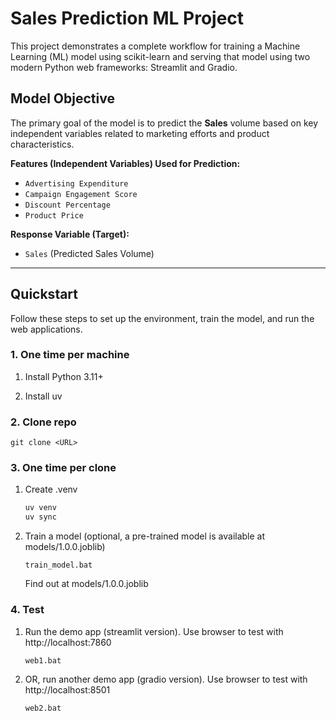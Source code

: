 # Sales Prediction ML Project

This project demonstrates a complete workflow for training a Machine Learning (ML) model using scikit-learn and serving that model using two modern Python web frameworks: Streamlit and Gradio.

## Model Objective

The primary goal of the model is to predict the **Sales** volume based on key independent variables related to marketing efforts and product characteristics.

**Features (Independent Variables) Used for Prediction:**
* `Advertising Expenditure`
* `Campaign Engagement Score`
* `Discount Percentage`
* `Product Price`

**Response Variable (Target):**
* `Sales` (Predicted Sales Volume)

---

## Quickstart

Follow these steps to set up the environment, train the model, and run the web applications.

### 1. One time per machine

1. Install Python 3.11+

2. Install uv

### 2. Clone repo

    git clone <URL>

### 3. One time per clone

1. Create .venv

    ```bash
    uv venv
    uv sync
    ```

2. Train a model (optional, a pre-trained model is available at models/1.0.0.joblib)
    ```
    train_model.bat
    ```
    Find out at models/1.0.0.joblib

### 4. Test

1. Run the demo app (streamlit version). Use browser to test with http://localhost:7860
    ```
    web1.bat
    ```
2. OR, run another demo app (gradio version). Use browser to test with http://localhost:8501

    ```
    web2.bat
    ```
